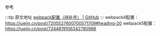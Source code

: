 参考

  :::tip 原文地址
  [webpack配置（待补充） | GitHub](https://github.com/jynba/jynba.github.io/issues/32)
  :::
  webpack4配置：https://juejin.cn/post/7205527600700571709#heading-20
webpack5配置：https://juejin.cn/post/7244819106342780988